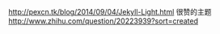 http://pexcn.tk/blog/2014/09/04/Jekyll-Light.html
很赞的主题
http://www.zhihu.com/question/20223939?sort=created
